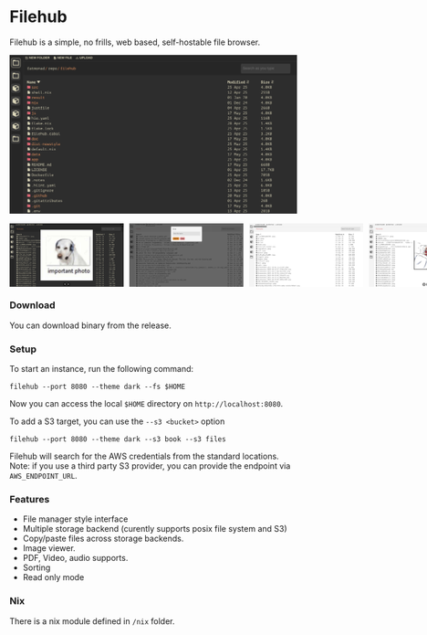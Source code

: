 # Filehub


Filehub is a simple, no frills, web based, self-hostable file browser.

![demo1](./doc/filehub-demo4.png)

<div style="display: flex; gap: 10px;">
  <img src="./doc/filehub-demo0.png" width="200"/>
  <img src="./doc/filehub-demo1.png" width="200"/>
  <img src="./doc/filehub-demo2.png" width="200"/>
  <img src="./doc/filehub-demo3.png" width="200"/>
</div>


### Download
You can download binary from the release.


### Setup
To start an instance, run the following command:

```
filehub --port 8080 --theme dark --fs $HOME
```


Now you can access the local `$HOME` directory on `http://localhost:8080`.


To add a S3 target, you can use the `--s3 <bucket>` option

```
filehub --port 8080 --theme dark --s3 book --s3 files
```

Filehub will search for the AWS credentials from the standard locations. Note: if you use a third party S3 provider, you can provide the endpoint via `AWS_ENDPOINT_URL`.


### Features
- File manager style interface
- Multiple storage backend (curently supports posix file system and S3)
- Copy/paste files across storage backends.
- Image viewer.
- PDF, Video, audio supports.
- Sorting
- Read only mode


### Nix
There is a nix module defined in `/nix` folder.
